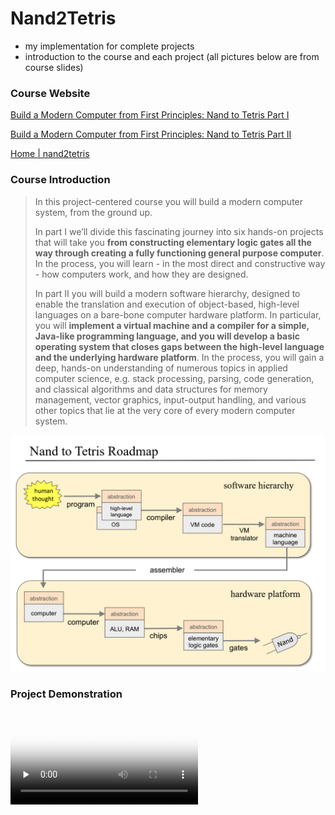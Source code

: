 # Nand2Tetris

- my implementation for complete projects
- introduction to the course and each project (all pictures below are from course slides)


### Course Website
[Build a Modern Computer from First Principles: Nand to Tetris Part I](https://www.coursera.org/learn/build-a-computer)

[Build a Modern Computer from First Principles: Nand to Tetris Part II](https://www.coursera.org/learn/nand2tetris2)

[Home | nand2tetris](https://www.nand2tetris.org/)


### Course Introduction

> In this project-centered course you will build a modern computer system, from the ground up. 
> 
> In part I we’ll divide this fascinating journey into six hands-on projects that will take you **from constructing elementary logic gates all the way through creating a fully functioning general purpose computer**. In the process, you will learn - in the most direct and constructive way - how computers work, and how they are designed. 
> 
> In part II you will build a modern software hierarchy, designed to enable the translation and execution of object-based, high-level languages on a bare-bone computer hardware platform. In particular, you will **implement a virtual machine and a compiler for a simple, Java-like programming language, and you will develop a basic operating system that closes gaps between the high-level language and the underlying hardware platform**. In the process, you will gain a deep, hands-on understanding of numerous topics in applied computer science, e.g. stack processing, parsing, code generation, and classical algorithms and data structures for memory management, vector graphics, input-output handling, and various other topics that lie at the very core of every modern computer system.

<img src="images/Nand2Tetris-Roadmap.png" style="zoom:55%">



### Project Demonstration
<video id="video" controls="" preload="none" poster="封面">
      <source id="mp4" src="images/demo.mp4" type="video/mp4">
</videos>

### Project Info

##### 1. Elementary Logic Gates
- use HDL (Hardware Discription Language) to implement a set of elementary logic gates like And, Or, Mux, etc.
- as well as their bit-wise versions And16, Or16, Mux16, etc.
- all gates are builded upon built-in NAND gate

##### 2. Boolean Arithmetic
- build a set of chips like HalfAdder, FullAdder, Add16, Inc16
- construct an ALU (Arithmetic-Logic Unit) chip using builed chips
  <img src="images/Hack-ALU.png" style="zoom:50%">

##### 3. Memory
- build chips which can store bits persistently over time, including PC, Register, RAM8, RAM16, etc.
- build a RAM (Random Access Memory) unit using builded chips
  <img src="images/Hack-RAM.png" style="zoom:60%">

##### 4. Machine Language Programming
- write programs using low-level assembly language which is designed upon Hack instruction set
- (Assembly programming can be highly rewarding, allowing direct and complete control of the underlying machine.)
  <img src="images/Hack-Assembly-Language.png" style="zoom:50%">

##### 5. Computer Architecture
- construct the Hack CPU (Central Processing Unit)
- construct the Hack hardware platform - memory chip
- put all chips together to yield the top-most Computer chip
  <img src="images/Hack-CPU.png" style="zoom:50%">
  <img src="images/Hack-Computer.png" style="zoom:55%">

##### 6. The Assembler
- write an Assembler program which can translate symbolic Hack assembly code into binary machine code which can execute on the Hack hardware platform
  <img src="images/Hack-Assembler.png" style="zoom:60%">

##### 7. Virtual Machine I - Stack Arithmetic
- build a basic VM translator, focusing on the implementation of the VM language's stack arithmetic and memory access commands.
  <img src="images/VM-Translator.png" style="zoom:43%">

##### 8. Virtual Machine II - Program Control
- extend the basic VM translator into a full-scale VM translator
- implement the VM language's branching and function calling commands
  <img src="images/implementing-call.png" style="zoom:60%">
  <img src="images/Implementing-function.png" style="zoom:60%">
  <img src="images/Implementing-return.png" style="zoom:60%">

##### 9. High-Level Language
- write a program in *Jack*: a simple, Java-like, object-based programming language
  <img src="images/Jack-language.png" style="zoom:70%">

##### 10. Compiler I - Syntax Analysis
- build a syntax analyzer that parses Jack programs according to the Jack grammar
  <img src="images/Syntax-Analyzer.png" style="zoom:70%">

##### 11. Compiler II - Code Generation
- extend the syntax analyzer into a full-scale Jack compiler 
- write routines which translate Jack command into VM language code
  <img src="images/Jack-Compiler.png" style="zoom:67%">

##### 12. Operating System
- implement the Jack operating system which is a collection of software services such as input/output drivers, math operations, string processing, and memory management
  <img src="images/Jack-OS.png" style="zoom:55%">




